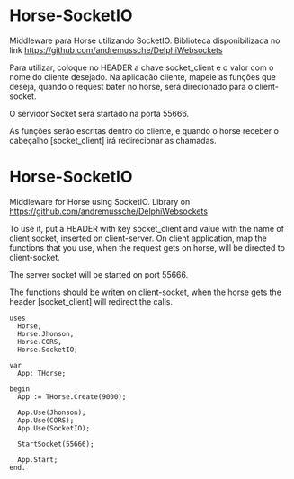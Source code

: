 # Horse-SocketIO
Middleware para Horse utilizando SocketIO.
Biblioteca disponibilizada no link https://github.com/andremussche/DelphiWebsockets

Para utilizar, coloque no HEADER a chave socket_client e o valor com o nome do cliente desejado.
Na aplicação cliente, mapeie as funções que deseja, quando o request bater no horse, será direcionado para o client-socket.

O servidor Socket será startado na porta 55666.

As funções serão escritas dentro do cliente, e quando o horse receber o cabeçalho [socket_client] irá redirecionar as chamadas.

# Horse-SocketIO
Middleware for Horse using SocketIO.
Library on https://github.com/andremussche/DelphiWebsockets

To use it, put a HEADER with key socket_client and value with the name of client socket, inserted on client-server.
On client application, map the functions that you use, when the request gets on horse, will be directed to client-socket.

The server socket will be started on port 55666.

The functions should be writen on client-socket, when the horse gets the header [socket_client] will redirect the calls.

```delphi
uses
  Horse,
  Horse.Jhonson,
  Horse.CORS,
  Horse.SocketIO;

var
  App: THorse;

begin
  App := THorse.Create(9000);

  App.Use(Jhonson);
  App.Use(CORS);
  App.Use(SocketIO);
  
  StartSocket(55666);

  App.Start;
end.
```
